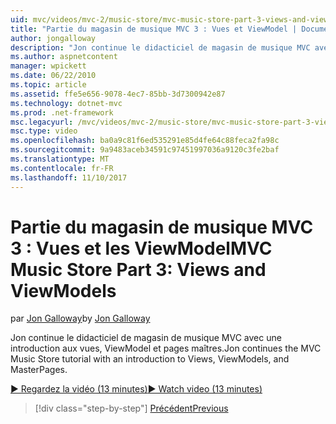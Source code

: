 ```yaml
---
uid: mvc/videos/mvc-2/music-store/mvc-music-store-part-3-views-and-viewmodels
title: "Partie du magasin de musique MVC 3 : Vues et ViewModel | Documents Microsoft"
author: jongalloway
description: "Jon continue le didacticiel de magasin de musique MVC avec une introduction aux vues, ViewModel et pages maîtres."
ms.author: aspnetcontent
manager: wpickett
ms.date: 06/22/2010
ms.topic: article
ms.assetid: ffe5e656-9078-4ec7-85bb-3d7300942e87
ms.technology: dotnet-mvc
ms.prod: .net-framework
msc.legacyurl: /mvc/videos/mvc-2/music-store/mvc-music-store-part-3-views-and-viewmodels
msc.type: video
ms.openlocfilehash: ba0a9c81f6ed535291e85d4fe64c88feca2fa98c
ms.sourcegitcommit: 9a9483aceb34591c97451997036a9120c3fe2baf
ms.translationtype: MT
ms.contentlocale: fr-FR
ms.lasthandoff: 11/10/2017
---
```

<a name="mvc-music-store-part-3-views-and-viewmodels"></a><span data-ttu-id="12f48-103">Partie du magasin de musique MVC 3 : Vues et les ViewModel</span><span class="sxs-lookup"><span data-stu-id="12f48-103">MVC Music Store Part 3: Views and ViewModels</span></span>
====================
<span data-ttu-id="12f48-104">par [Jon Galloway](https://github.com/jongalloway)</span><span class="sxs-lookup"><span data-stu-id="12f48-104">by [Jon Galloway](https://github.com/jongalloway)</span></span>

<span data-ttu-id="12f48-105">Jon continue le didacticiel de magasin de musique MVC avec une introduction aux vues, ViewModel et pages maîtres.</span><span class="sxs-lookup"><span data-stu-id="12f48-105">Jon continues the MVC Music Store tutorial with an introduction to Views, ViewModels, and MasterPages.</span></span>

[<span data-ttu-id="12f48-106">&#9654; Regardez la vidéo (13 minutes)</span><span class="sxs-lookup"><span data-stu-id="12f48-106">&#9654; Watch video (13 minutes)</span></span>](https://channel9.msdn.com/Blogs/ASP-NET-Site-Videos/mvc-music-store-part-3-views-and-viewmodels)

>[!div class="step-by-step"]
[<span data-ttu-id="12f48-107">Précédent</span><span class="sxs-lookup"><span data-stu-id="12f48-107">Previous</span></span>](mvc-music-store-part-2-controllers.md)

